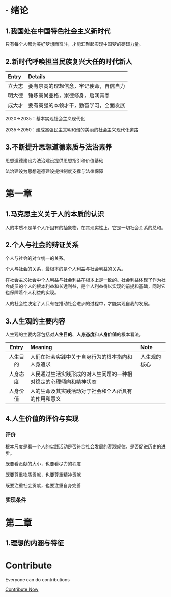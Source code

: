 # · 绪论

## 1.我国处在中国特色社会主义新时代
只有每个人都为美好梦想而奋斗，才能汇聚起实现中国梦的磅礴力量。

## 2.新时代呼唤担当民族复兴大任的时代新人
|Entry|Details|
|:---|:---|
|立大志|要有崇高的理想信念，牢记使命，自信自力|
|明大德|锤炼高尚品格，崇德修身，启润青春|
|成大才|要有高强的本领才干，勤奋学习，全面发展|

2020->2035：基本实现社会主义现代化

2035->2050：建成富强民主文明和谐的美丽的社会主义现代化道路

## 3.不断提升思想道德素质与法治素养
思想道德建设为法治建设提供思想指引和价值基础

法治建设为思想道德建设提供制度支撑与法律保障

# 第一章

## 1.马克思主义关于人的本质的认识
人的本质不是单个人所固有的抽象物，在其现实性上，它是一切社会关系的总和。

## 2.个人与社会的辩证关系
个人与社会的对立统一的关系。

个人与社会的关系，最根本的是个人利益与社会利益的关系。

在社会主义社会中个人利益与社会利益在根本上是一致的。社会利益体现了作为社会成员的个人的根本利益和长远利益，是个人利益得以实现的前提和基础，同时它也保障着个人利益的实现。

人的社会性决定了人只有在推动社会进步的过程中，才能实现自我的发展。

## 3.人生观的主要内容
人生观的主要内容包括对**人生目的**、**人身态度**和**人身价值**的根本看法。

|Entry|Meaning|Note|
|:---:|:---|:---|
|人生目的|人们在社会实践中关于自身行为的根本指向和人身追求|人生观的核心|
|人身态度|人民通过生活实践形成的对人生问题的一种相对稳定的心理倾向和精神状态||
|人身价值|人的生命及其实践活动对于社会和个人所具有的作用和意义||

## 4.人生价值的评价与实现
### 评价
根本尺度是看一个人的实践活动是否符合社会发展的客观规律，是否促进历史的进步。

既要看贡献的大小，也要看尽力的程度

既要尊重物质贡献，也要尊重精神贡献

既要注重社会贡献，也要注重自身完善

### 实现条件



# 第二章

## 1.理想的内涵与特征



# Contribute

Everyone can do contributions

[Contribute Now](https://github.com/The-Brotherhood-of-SCU/Morality-Review-Material)
